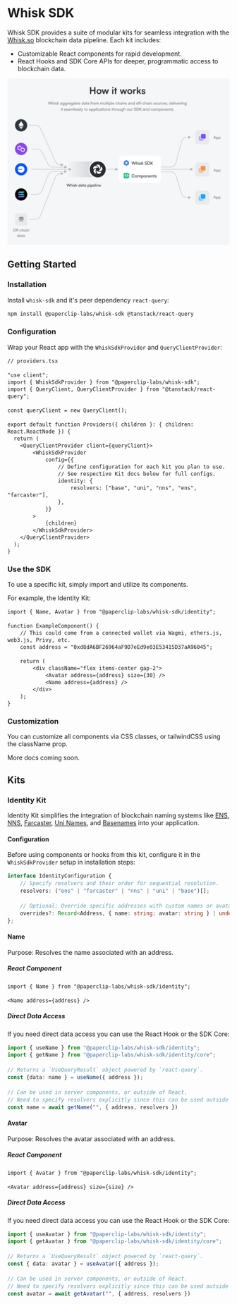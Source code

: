 # Whisk SDK

Whisk SDK provides a suite of modular kits for seamless integration with the [Whisk.so](https://whisk.so) blockchain data pipeline. Each kit includes:
- Customizable React components for rapid development.
- React Hooks and SDK Core APIs for deeper, programmatic access to blockchain data.

![Whisk Diagram](docs/img/how-it-works.png)

## Getting Started

### Installation

Install `whisk-sdk` and it's peer dependency `react-query`:
```bash
npm install @paperclip-labs/whisk-sdk @tanstack/react-query
```

### Configuration

Wrap your React app with the `WhiskSdkProvider` and `QueryClientProvider`:
```JSX
// providers.tsx

"use client";
import { WhiskSdkProvider } from "@paperclip-labs/whisk-sdk";
import { QueryClient, QueryClientProvider } from "@tanstack/react-query";

const queryClient = new QueryClient();

export default function Providers({ children }: { children: React.ReactNode }) {
  return (
    <QueryClientProvider client={queryClient}>
        <WhiskSdkProvider
            config={{
                // Define configuration for each kit you plan to use. 
                // See respective Kit docs below for full configs.
                identity: {
                    resolvers: ["base", "uni", "nns", "ens", "farcaster"], 
                },
            }}
        >
            {children}
        </WhiskSdkProvider>
    </QueryClientProvider>
  );
}
```

### Use the SDK

To use a specific kit, simply import and utilize its components. 

For example, the Identity Kit:
```JSX
import { Name, Avatar } from "@paperclip-labs/whisk-sdk/identity";

function ExampleComponent() {
    // This could come from a connected wallet via Wagmi, ethers.js, web3.js, Privy, etc.
    const address = "0xd8dA6BF26964aF9D7eEd9e03E53415D37aA96045";

    return (
        <div className="flex items-center gap-2">
            <Avatar address={address} size={30} />
            <Name address={address} />
        </div>
    );
}
```

### Customization

You can customize all components via CSS classes, or tailwindCSS using the className prop. 

More docs coming soon.

## Kits 

### Identity Kit

Identity Kit simplifies the integration of blockchain naming systems like [ENS](https://ens.domains/), [NNS](https://nns.xyz/), [Farcaster](https://www.farcaster.xyz/), [Uni Names](https://blog.uniswap.org/introducing-uni-eth-your-unique-web3-username), and [Basenames](https://www.base.org/names) into your application.


#### Configuration

Before using components or hooks from this kit, configure it in the `WhiskSdkProvider` setup in installation steps:
```typescript
interface IdentityConfiguration {
    // Specify resolvers and their order for sequential resolution.
    resolvers: ("ens" | "farcaster" | "nns" | "uni" | "base")[]; 

    // Optional: Override specific addresses with custom names or avatars.
    overrides?: Record<Address, { name: string; avatar: string } | undefined>;
};
```

#### Name 

Purpose: Resolves the name associated with an address.

##### React Component
```JSX
import { Name } from "@paperclip-labs/whisk-sdk/identity";

<Name address={address} />
```

##### Direct Data Access
If you need direct data access you can use the React Hook or the SDK Core:
```typescript
import { useName } from "@paperclip-labs/whisk-sdk/identity";
import { getName } from "@paperclip-labs/whisk-sdk/identity/core";

// Returns a `UseQueryResult` object powered by `react-query`.
const {data: name } = useName({ address });

// Can be used in server components, or outside of React. 
// Need to specify resolvers explicitly since this can be used outside of the WhiskSdkProvider.
const name = await getName("", { address, resolvers })
```

#### Avatar

Purpose: Resolves the avatar associated with an address.

##### React Component
```JSX
import { Avatar } from "@paperclip-labs/whisk-sdk/identity";

<Avatar address={address} size={size} />
```

##### Direct Data Access
If you need direct data access you can use the React Hook or the SDK Core:
```typescript
import { useAvatar } from "@paperclip-labs/whisk-sdk/identity";
import { getAvatar } from "@paperclip-labs/whisk-sdk/identity/core";

// Returns a `UseQueryResult` object powered by `react-query`.
const { data: avatar } = useAvatar({ address });

// Can be used in server components, or outside of React. 
// Need to specify resolvers explicitly since this can be used outside of the WhiskSdkProvider
const avatar = await getAvatar("", { address, resolvers })
```



